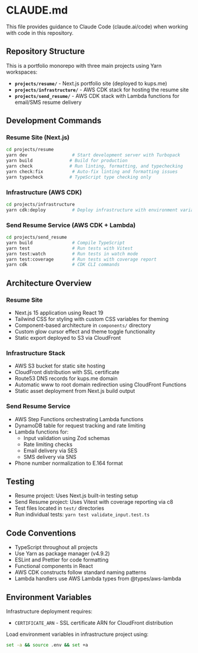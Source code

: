 # CLAUDE.md

This file provides guidance to Claude Code (claude.ai/code) when working with code in this repository.

## Repository Structure

This is a portfolio monorepo with three main projects using Yarn workspaces:

- **`projects/resume/`** - Next.js portfolio site (deployed to kups.me)
- **`projects/infrastructure/`** - AWS CDK stack for hosting the resume site
- **`projects/send_resume/`** - AWS CDK stack with Lambda functions for email/SMS resume delivery

## Development Commands

### Resume Site (Next.js)
```bash
cd projects/resume
yarn dev                 # Start development server with Turbopack
yarn build              # Build for production
yarn check              # Run linting, formatting, and typechecking
yarn check:fix           # Auto-fix linting and formatting issues
yarn typecheck          # TypeScript type checking only
```

### Infrastructure (AWS CDK)
```bash
cd projects/infrastructure
yarn cdk:deploy          # Deploy infrastructure with environment variables loaded
```

### Send Resume Service (AWS CDK + Lambda)
```bash
cd projects/send_resume
yarn build               # Compile TypeScript
yarn test                # Run tests with Vitest
yarn test:watch          # Run tests in watch mode
yarn test:coverage       # Run tests with coverage report
yarn cdk                 # CDK CLI commands
```

## Architecture Overview

### Resume Site
- Next.js 15 application using React 19
- Tailwind CSS for styling with custom CSS variables for theming
- Component-based architecture in `components/` directory
- Custom glow cursor effect and theme toggle functionality
- Static export deployed to S3 via CloudFront

### Infrastructure Stack
- AWS S3 bucket for static site hosting
- CloudFront distribution with SSL certificate
- Route53 DNS records for kups.me domain
- Automatic www to root domain redirection using CloudFront Functions
- Static asset deployment from Next.js build output

### Send Resume Service
- AWS Step Functions orchestrating Lambda functions
- DynamoDB table for request tracking and rate limiting
- Lambda functions for:
  - Input validation using Zod schemas
  - Rate limiting checks
  - Email delivery via SES
  - SMS delivery via SNS
- Phone number normalization to E.164 format

## Testing

- Resume project: Uses Next.js built-in testing setup
- Send Resume project: Uses Vitest with coverage reporting via c8
- Test files located in `test/` directories
- Run individual tests: `yarn test validate_input.test.ts`

## Code Conventions

- TypeScript throughout all projects
- Use Yarn as package manager (v4.9.2)
- ESLint and Prettier for code formatting
- Functional components in React
- AWS CDK constructs follow standard naming patterns
- Lambda handlers use AWS Lambda types from @types/aws-lambda

## Environment Variables

Infrastructure deployment requires:
- `CERTIFICATE_ARN` - SSL certificate ARN for CloudFront distribution

Load environment variables in infrastructure project using:
```bash
set -a && source .env && set +a
```